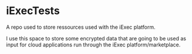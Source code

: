 # iExecTests
A repo used to store ressources used with the iExec platform.

I use this space to store some encrypted data that are going to be used as input for cloud applications run through the iExec platform/marketplace.
